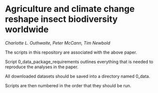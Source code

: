 # Agriculture and climate change reshape insect biodiversity worldwide

*Charlotte L. Outhwaite, Peter McCann, Tim Newbold*

The scripts in this repository are associated with the above paper. 

Script 0_data_package_requirements outlines everything that is needed to reproduce the 
analyses in the paper. 

All downloaded datasets should be saved into a directory named 0_data. 

Scripts are then numbered in the order that they should be run.